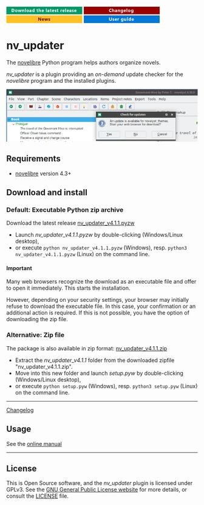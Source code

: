 [![Download the latest release](docs/img/download-button.png)](https://github.com/peter88213/nv_updater/raw/main/dist/nv_updater_v4.1.1.pyzw)
[![Changelog](docs/img/changelog-button.png)](docs/changelog.md)
[![News](docs/img/news-button.png)](https://github.com/peter88213/novelibre/discussions/1)
[![Online help](docs/img/help-button.png)](https://peter88213.github.io/nvhelp-en/nv_updater/)


# nv_updater

The [novelibre](https://github.com/peter88213/novelibre/) Python program helps authors organize novels.  

*nv_updater* is a plugin providing an *on-demand* update checker for the *novelibre* program and the installed plugins.



![Screenshot](docs/Screenshots/screen01.png)

## Requirements

- [novelibre](https://github.com/peter88213/novelibre/) version 4.3+

## Download and install

### Default: Executable Python zip archive

Download the latest release [nv_updater_v4.1.1.pyzw](https://github.com/peter88213/nv_updater/raw/main/dist/nv_updater_v4.1.1.pyzw)

- Launch *nv_updater_v4.1.1.pyzw* by double-clicking (Windows/Linux desktop),
- or execute `python nv_updater_v4.1.1.pyzw` (Windows), resp. `python3 nv_updater_v4.1.1.pyzw` (Linux) on the command line.

#### Important

Many web browsers recognize the download as an executable file and offer to open it immediately. 
This starts the installation.

However, depending on your security settings, your browser may 
initially  refuse  to download the executable file. 
In this case, your confirmation or an additional action is required. 
If this is not possible, you have the option of downloading 
the zip file. 


### Alternative: Zip file

The package is also available in zip format: [nv_updater_v4.1.1.zip](https://github.com/peter88213/nv_updater/raw/main/dist/nv_updater_v4.1.1.zip)

- Extract the *nv_updater_v4.1.1* folder from the downloaded zipfile "nv_updater_v4.1.1.zip".
- Move into this new folder and launch *setup.pyw* by double-clicking (Windows/Linux desktop), 
- or execute `python setup.pyw` (Windows), resp. `python3 setup.pyw` (Linux) on the command line.

---

[Changelog](docs/changelog.md)

## Usage

See the [online manual](https://peter88213.github.io/nvhelp-en/nv_updater/)

---

## License

This is Open Source software, and the *nv_updater* plugin is licensed under GPLv3. See the
[GNU General Public License website](https://www.gnu.org/licenses/gpl-3.0.en.html) for more
details, or consult the [LICENSE](https://github.com/peter88213/nv_updater/blob/main/LICENSE) file.
